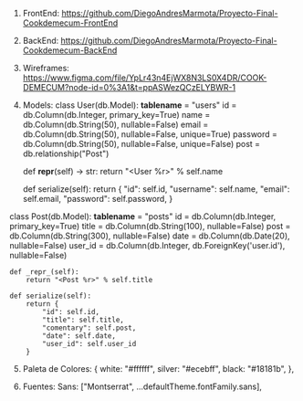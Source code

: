 1. FrontEnd: https://github.com/DiegoAndresMarmota/Proyecto-Final-Cookdemecum-FrontEnd
2. BackEnd: https://github.com/DiegoAndresMarmota/Proyecto-Final-Cookdemecum-BackEnd

3. Wireframes: https://www.figma.com/file/YpLr43n4EjWX8N3LS0X4DR/COOK-DEMECUM?node-id=0%3A1&t=ppASWezQCzELYBWR-1

4. Models: 
class User(db.Model):
    __tablename__ = "users"
    id = db.Column(db.Integer, primary_key=True)
    name = db.Column(db.String(50), nullable=False)
    email = db.Column(db.String(50), nullable=False, unique=True)
    password = db.Column(db.String(50), nullable=False, unique=False)
    post = db.relationship("Post")

    def __repr__(self) -> str:
        return "<User %r>" % self.name

    def serialize(self):
        return {
            "id": self.id,
            "username": self.name,
            "email": self.email,
            "password": self.password,
        }


class Post(db.Model):
    __tablename__ = "posts"
    id = db.Column(db.Integer, primary_key=True)
    title = db.Column(db.String(100), nullable=False)
    post = db.Column(db.String(300), nullable=False)
    date = db.Column(db.Date(20), nullable=False)
    user_id = db.Column(db.Integer, db.ForeignKey('user.id'), nullable=False)

    def _repr_(self):
        return "<Post %r>" % self.title

    def serialize(self):
        return {
            "id": self.id,
            "title": self.title,
            "comentary": self.post,
            "date": self.date,
            "user_id": self.user_id
        }



5. Paleta de Colores: {
      white: "#ffffff",
      silver: "#ecebff",
      black: "#18181b",
    },

6. Fuentes: Sans: ["Montserrat", ...defaultTheme.fontFamily.sans],
